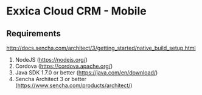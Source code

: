 # Exxica Cloud CRM - Mobile

## Requirements
http://docs.sencha.com/architect/3/getting_started/native_build_setup.html

1. NodeJS (https://nodejs.org/)
2. Cordova (https://cordova.apache.org/)
3. Java SDK 1.7.0 or better (https://java.com/en/download/)
4. Sencha Architect 3 or better (https://www.sencha.com/products/architect/)